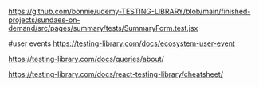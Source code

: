 https://github.com/bonnie/udemy-TESTING-LIBRARY/blob/main/finished-projects/sundaes-on-demand/src/pages/summary/tests/SummaryForm.test.jsx

#user events
https://testing-library.com/docs/ecosystem-user-event

https://testing-library.com/docs/queries/about/

https://testing-library.com/docs/react-testing-library/cheatsheet/
